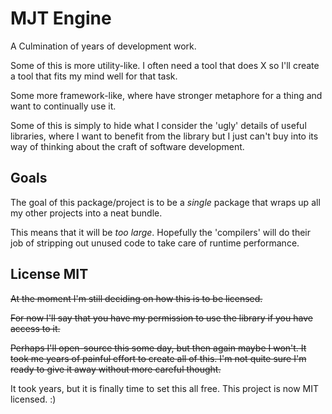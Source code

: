 # MJT Engine

A Culmination of years of development work.

Some of this is more utility-like. I often need a tool that does X so I'll create a tool that fits my mind well for that task.

Some more framework-like, where have stronger metaphore for a thing and want to continually use it.

Some of this is simply to hide what I consider the 'ugly' details of useful libraries, where I want to benefit from the library but I just can't buy into its way of thinking about the craft of software development.


## Goals

The goal of this package/project is to be a _single_ package that wraps up all my other projects into a neat bundle.

This means that it will be _too large_. Hopefully the 'compilers' will do their job of stripping out unused code to take care of runtime performance.


## License MIT
~~At the moment I'm still deciding on how this is to be licensed.~~

~~For now I'll say that you have my permission to use the library if you have access to it.~~

~~Perhaps I'll open-source this some day, but then again maybe I won't. It took me years of painful effort to create all of this. I'm not quite sure I'm ready to give it away without more careful thought.~~

It took years, but it is finally time to set this all free. This project is now MIT licensed. :)